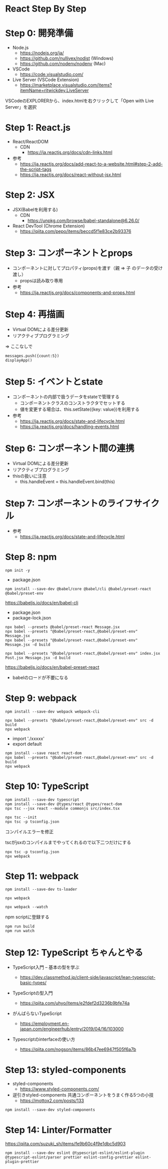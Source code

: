 React Step By Step
====

# Step 0: 開発準備

* Node.js
    * https://nodejs.org/ja/
    * https://github.com/nullivex/nodist (Windows)
    * https://github.com/nodenv/nodenv (Mac)
* VSCode
    * https://code.visualstudio.com/
* Live Server (VSCode Extension)
    * https://marketplace.visualstudio.com/items?itemName=ritwickdey.LiveServer

VSCodeのEXPLORERから、index.htmlを右クリックして「Open with Live Server」を選択

# Step 1: React.js

* React/ReactDOM
    * CDN
        * https://ja.reactjs.org/docs/cdn-links.html
* 参考
    * https://ja.reactjs.org/docs/add-react-to-a-website.html#step-2-add-the-script-tags
    * https://ja.reactjs.org/docs/react-without-jsx.html

# Step 2: JSX

* JSX(Babelを利用する)
    * CDN
        * https://unpkg.com/browse/babel-standalone@6.26.0/
* React DevTool (Chrome Extension)
    * https://qiita.com/pepo/items/beccd5f1e83ce2b93376

# Step 3: コンポーネントとprops

* コンポーネントに対してプロパティ(props)を渡す（親 => 子 のデータの受け渡し）
    * propsは読み取り専用
* 参考
    * https://ja.reactjs.org/docs/components-and-props.html

# Step 4: 再描画

* Virtual DOMによる差分更新
* リアクティブプログラミング

 => ここなしで

```
messages.push({count:5})
displayApp()
```

# Step 5: イベントとstate

* コンポーネントの内部で扱うデータをstateで管理する
    * コンポーネントクラスのコンストラクタでセットする
    * 値を変更する場合は、this.setState({key: value})を利用する 
* 参考
    * https://ja.reactjs.org/docs/state-and-lifecycle.html
    * https://ja.reactjs.org/docs/handling-events.html

# Step 6: コンポーネント間の連携

* Virtual DOMによる差分更新
* リアクティブプログラミング
* thisの扱いに注意
    * this.handleEvent = this.handleEvent.bind(this)

# Step 7: コンポーネントのライフサイクル

* 参考
    * https://ja.reactjs.org/docs/state-and-lifecycle.html

# Step 8: npm

```
npm init -y
```

* package.json

```
npm install --save-dev @babel/core @babel/cli @babel/preset-react @babel/preset-env
```

https://babeljs.io/docs/en/babel-cli

* package.json
* package-lock.json


```
npx babel --presets @babel/preset-react Message.jsx 
npx babel --presets "@babel/preset-react,@babel/preset-env" Message.jsx
npx babel --presets "@babel/preset-react,@babel/preset-env" Message.jsx -d build

npx babel --presets "@babel/preset-react,@babel/preset-env" index.jsx Post.jsx Message.jsx -d build
```

https://babeljs.io/docs/en/babel-preset-react
* babelのロードが不要になる

# Step 9: webpack

```
npm install --save-dev webpack webpack-cli
```

```
npx babel --presets "@babel/preset-react,@babel/preset-env" src -d build
npx webpack
```

* import './xxxxx'
* export default 

```
npm install --save react react-dom
npx babel --presets "@babel/preset-react,@babel/preset-env" src -d build
npx webpack
```

# Step 10: TypeScript

```
npm install --save-dev typescript
npm install --save-dev @types/react @types/react-dom
npx tsc --jsx react --module commonjs src/index.tsx
```

```
npx tsc --init
npx tsc -p tsconfig.json
```

コンパイルエラーを修正

tscがjsxのコンパイルまでやってくれるので以下二つだけにする
```
npx tsc -p tsconfig.json
npx webpack
```

# Step 11: webpack

```
npm install --save-dev ts-loader
```

```
npx webpack
```

```
npx webpack --watch
```

npm scriptに登録する


```
npm run build
npm run watch
```

# Step 12: TypeScript ちゃんとやる

* TypeScript入門 – 基本の型を学ぶ
    * https://dev.classmethod.jp/client-side/javascript/lean-typescript-basic-types/
* TypeScriptの型入門
    * https://qiita.com/uhyo/items/e2fdef2d3236b9bfe74a
* がんばらないTypeScript
    * https://employment.en-japan.com/engineerhub/entry/2019/04/16/103000

* Typescriptのinterfaceの使い方
    * https://qiita.com/nogson/items/86b47ee6947f505f6a7b

# Step 13: styled-components

* styled-components
    * https://www.styled-components.com/
* 逆引きstyled-components 共通コンポーネントをうまく作る5つの小技
    * https://mottox2.com/posts/133

```
npm install --save-dev styled-components
```

# Step 14: Linter/Formatter

https://qiita.com/suzuki_sh/items/fe9b60c4f9e1dbc5d903

```
npm install --save-dev eslint @typescript-eslint/eslint-plugin @typescript-eslint/parser prettier eslint-config-prettier eslint-plugin-prettier
```


